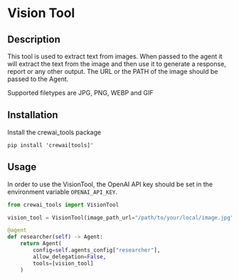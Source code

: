 # Vision Tool

## Description

This tool is used to extract text from images. When passed to the agent it will extract the text from the image and then use it to generate a response, report or any other output. The URL or the PATH of the image should be passed to the Agent.

Supported filetypes are JPG, PNG, WEBP and GIF


## Installation
Install the crewai_tools package
```shell
pip install 'crewai[tools]'
```

## Usage

In order to use the VisionTool, the OpenAI API key should be set in the environment variable `OPENAI_API_KEY`.

```python
from crewai_tools import VisionTool

vision_tool = VisionTool(image_path_url="/path/to/your/local/image.jpg")

@agent
def researcher(self) -> Agent:
    return Agent(
        config=self.agents_config["researcher"],
        allow_delegation=False,
        tools=[vision_tool]
    )
```
